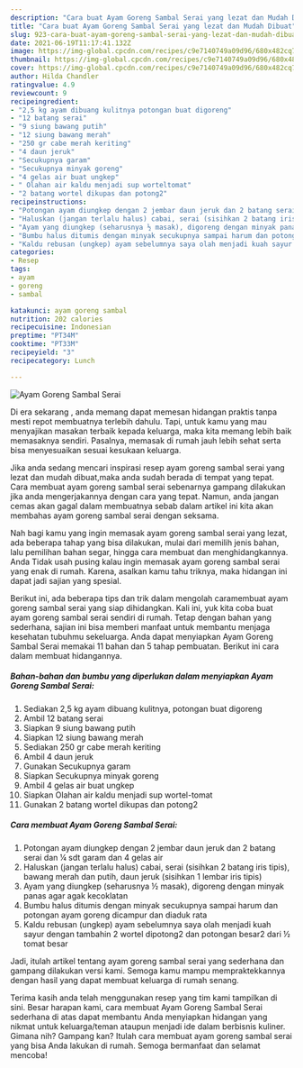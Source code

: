 ```yaml
---
description: "Cara buat Ayam Goreng Sambal Serai yang lezat dan Mudah Dibuat"
title: "Cara buat Ayam Goreng Sambal Serai yang lezat dan Mudah Dibuat"
slug: 923-cara-buat-ayam-goreng-sambal-serai-yang-lezat-dan-mudah-dibuat
date: 2021-06-19T11:17:41.132Z
image: https://img-global.cpcdn.com/recipes/c9e7140749a09d96/680x482cq70/ayam-goreng-sambal-serai-foto-resep-utama.jpg
thumbnail: https://img-global.cpcdn.com/recipes/c9e7140749a09d96/680x482cq70/ayam-goreng-sambal-serai-foto-resep-utama.jpg
cover: https://img-global.cpcdn.com/recipes/c9e7140749a09d96/680x482cq70/ayam-goreng-sambal-serai-foto-resep-utama.jpg
author: Hilda Chandler
ratingvalue: 4.9
reviewcount: 9
recipeingredient:
- "2,5 kg ayam dibuang kulitnya potongan buat digoreng"
- "12 batang serai"
- "9 siung bawang putih"
- "12 siung bawang merah"
- "250 gr cabe merah keriting"
- "4 daun jeruk"
- "Secukupnya garam"
- "Secukupnya minyak goreng"
- "4 gelas air buat ungkep"
- " Olahan air kaldu menjadi sup worteltomat"
- "2 batang wortel dikupas dan potong2"
recipeinstructions:
- "Potongan ayam diungkep dengan 2 jembar daun jeruk dan 2 batang serai dan ¼ sdt garam dan 4 gelas air"
- "Haluskan (jangan terlalu halus) cabai, serai (sisihkan 2 batang iris tipis), bawang merah dan putih, daun jeruk (sisihkan 1 lembar iris tipis)"
- "Ayam yang diungkep (seharusnya ½ masak), digoreng dengan minyak panas agar agak kecoklatan"
- "Bumbu halus ditumis dengan minyak secukupnya sampai harum dan potongan ayam goreng dicampur dan diaduk rata"
- "Kaldu rebusan (ungkep) ayam sebelumnya saya olah menjadi kuah sayur dengan tambahin 2 wortel dipotong2 dan potongan besar2 dari ½ tomat besar"
categories:
- Resep
tags:
- ayam
- goreng
- sambal

katakunci: ayam goreng sambal 
nutrition: 202 calories
recipecuisine: Indonesian
preptime: "PT34M"
cooktime: "PT33M"
recipeyield: "3"
recipecategory: Lunch

---
```



![Ayam Goreng Sambal Serai](https://img-global.cpcdn.com/recipes/c9e7140749a09d96/680x482cq70/ayam-goreng-sambal-serai-foto-resep-utama.jpg)

Di era  sekarang , anda memang dapat memesan hidangan praktis tanpa mesti repot membuatnya terlebih dahulu. Tapi, untuk kamu yang mau menyajikan masakan terbaik kepada keluarga, maka kita memang lebih baik memasaknya sendiri. Pasalnya, memasak di rumah jauh lebih sehat serta bisa menyesuaikan sesuai kesukaan keluarga.

Jika anda sedang mencari inspirasi resep ayam goreng sambal serai yang lezat dan mudah dibuat,maka anda sudah berada di tempat yang tepat. Cara membuat ayam goreng sambal serai  sebenarnya gampang dilakukan jika anda mengerjakannya dengan cara yang tepat. Namun, anda jangan cemas akan gagal dalam membuatnya 
sebab dalam artikel ini kita akan membahas ayam goreng sambal serai dengan seksama.  



Nah bagi kamu yang ingin memasak ayam goreng sambal serai yang lezat, ada beberapa tahap yang bisa dilakukan, mulai dari memilih jenis bahan, lalu pemilihan bahan segar, hingga cara membuat dan menghidangkannya. Anda Tidak usah pusing kalau ingin memasak ayam goreng sambal serai yang enak di rumah. Karena, asalkan kamu  tahu triknya, maka hidangan ini dapat jadi sajian yang spesial.

Berikut ini, ada beberapa tips dan trik dalam mengolah caramembuat ayam goreng sambal serai yang siap dihidangkan. Kali ini, yuk kita coba buat ayam goreng sambal serai sendiri di rumah. Tetap dengan bahan yang sederhana, sajian ini bisa memberi manfaat untuk membantu menjaga kesehatan tubuhmu sekeluarga. Anda dapat menyiapkan Ayam Goreng Sambal Serai memakai 11 bahan dan 5 tahap pembuatan. Berikut ini cara dalam membuat hidangannya.

<!--inarticleads1-->

##### Bahan-bahan dan bumbu yang diperlukan dalam menyiapkan Ayam Goreng Sambal Serai:

1. Sediakan 2,5 kg ayam dibuang kulitnya, potongan buat digoreng
1. Ambil 12 batang serai
1. Siapkan 9 siung bawang putih
1. Siapkan 12 siung bawang merah
1. Sediakan 250 gr cabe merah keriting
1. Ambil 4 daun jeruk
1. Gunakan Secukupnya garam
1. Siapkan Secukupnya minyak goreng
1. Ambil 4 gelas air buat ungkep
1. Siapkan  Olahan air kaldu menjadi sup wortel-tomat
1. Gunakan 2 batang wortel dikupas dan potong2




<!--inarticleads2-->

##### Cara membuat Ayam Goreng Sambal Serai:

1. Potongan ayam diungkep dengan 2 jembar daun jeruk dan 2 batang serai dan ¼ sdt garam dan 4 gelas air
1. Haluskan (jangan terlalu halus) cabai, serai (sisihkan 2 batang iris tipis), bawang merah dan putih, daun jeruk (sisihkan 1 lembar iris tipis)
1. Ayam yang diungkep (seharusnya ½ masak), digoreng dengan minyak panas agar agak kecoklatan
1. Bumbu halus ditumis dengan minyak secukupnya sampai harum dan potongan ayam goreng dicampur dan diaduk rata
1. Kaldu rebusan (ungkep) ayam sebelumnya saya olah menjadi kuah sayur dengan tambahin 2 wortel dipotong2 dan potongan besar2 dari ½ tomat besar




Jadi, itulah artikel tentang  ayam goreng sambal serai  yang sederhana dan gampang dilakukan versi kami. Semoga kamu mampu mempraktekkannya dengan hasil yang dapat membuat keluarga di rumah senang. 

Terima kasih anda telah menggunakan resep yang tim kami tampilkan di sini. Besar harapan kami, cara membuat  Ayam Goreng Sambal Serai sederhana di atas dapat membantu Anda menyiapkan hidangan yang nikmat untuk keluarga/teman ataupun menjadi ide dalam berbisnis kuliner. Gimana nih? Gampang kan? Itulah cara membuat ayam goreng sambal serai yang bisa Anda lakukan di rumah. Semoga bermanfaat dan selamat mencoba!

